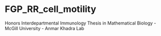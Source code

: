 # FGP_RR_cell_motility
Honors Interdepartmental Immunology Thesis in Mathematical Biology - McGill University - Anmar Khadra Lab
